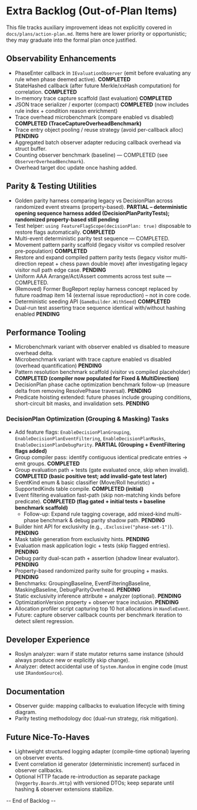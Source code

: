 # Extra Backlog (Out-of-Plan Items)

This file tracks auxiliary improvement ideas not explicitly covered in `docs/plans/action-plan.md`. Items here are lower priority or opportunistic; they may graduate into the formal plan once justified.

## Observability Enhancements

- PhaseEnter callback in `IEvaluationObserver` (emit before evaluating any rule when phase deemed active). **COMPLETED**
- StateHashed callback (after future Merkle/xxHash computation) for correlation. **COMPLETED**
- In-memory trace capture scaffold (last evaluation) **COMPLETED**
- JSON trace serializer / exporter (compact) **COMPLETED** (now includes rule index + condition reason enrichment)
- Trace overhead microbenchmark (compare enabled vs disabled) **COMPLETED (TraceCaptureOverheadBenchmark)**
- Trace entry object pooling / reuse strategy (avoid per-callback alloc) **PENDING**
- Aggregated batch observer adapter reducing callback overhead via struct buffer.
- Counting observer benchmark (baseline) — COMPLETED (see `ObserverOverheadBenchmark`).
- Overhead target doc update once hashing added.

## Parity & Testing Utilities

- Golden parity harness comparing legacy vs DecisionPlan across randomized event streams (property-based). **PARTIAL – deterministic opening sequence harness added (DecisionPlanParityTests); randomized property-based still pending**
- Test helper: `using FeatureFlagScope(decisionPlan: true)` disposable to restore flags automatically. **COMPLETED**
- Multi-event deterministic parity test sequence — COMPLETED.
- Movement pattern parity scaffold (legacy visitor vs compiled resolver pre-population) **COMPLETED**
- Restore and expand compiled pattern parity tests (legacy visitor multi-direction repeat + chess pawn double move) after investigating legacy visitor null path edge case. **PENDING**
- Uniform AAA Arrange/Act/Assert comments across test suite — COMPLETED.
- (Removed) Former BugReport replay harness concept replaced by future roadmap item 14 (external issue reproduction) – not in core code.
- Deterministic seeding API (`GameBuilder.WithSeed`) **COMPLETED**
- Dual-run test asserting trace sequence identical with/without hashing enabled **PENDING**

## Performance Tooling

- Microbenchmark variant with observer enabled vs disabled to measure overhead delta.
- Microbenchmark variant with trace capture enabled vs disabled (overhead quantification) **PENDING**
- Pattern resolution benchmark scaffold (visitor vs compiled placeholder) **COMPLETED (compiler now populated for Fixed & MultiDirection)**
- DecisionPlan phase cache optimization benchmark follow-up (measure delta from removing ResolvePhase traversal). **PENDING**
- Predicate hoisting extended: future phases include grouping conditions, short-circuit bit masks, and invalidation sets. **PENDING**

### DecisionPlan Optimization (Grouping & Masking) Tasks

- Add feature flags: `EnableDecisionPlanGrouping`, `EnableDecisionPlanEventFiltering`, `EnableDecisionPlanMasks`, `EnableDecisionPlanDebugParity`. **PARTIAL (Grouping + EventFiltering flags added)**
- Group compiler pass: identify contiguous identical predicate entries -> emit groups. **COMPLETED**
- Group evaluation path + tests (gate evaluated once, skip when invalid). **COMPLETED (basic positive test; add invalid-gate test later)**
- EventKind enum & basic classifier (Move/Roll heuristic) + SupportedKinds table compile. **COMPLETED (initial)**
- Event filtering evaluation fast-path (skip non-matching kinds before predicate). **COMPLETED (flag gated + initial tests + baseline benchmark scaffold)**
  - Follow-up: Expand rule tagging coverage, add mixed-kind multi-phase benchmark & debug parity shadow path. **PENDING**
- Builder hint API for exclusivity (e.g., `.Exclusive("phase-set-1")`). **PENDING**
- Mask table generation from exclusivity hints. **PENDING**
- Evaluation mask application logic + tests (skip flagged entries). **PENDING**
- Debug parity dual-scan path + assertion (shadow linear evaluator). **PENDING**
- Property-based randomized parity suite for grouping + masks. **PENDING**
- Benchmarks: GroupingBaseline, EventFilteringBaseline, MaskingBaseline, DebugParityOverhead. **PENDING**
- Static exclusivity inference attribute + analyzer (optional). **PENDING**
- OptimizationVersion property + observer trace inclusion. **PENDING**
- Allocation profiler script capturing top 10 hot allocations in `HandleEvent`.
- Future: capture observer callback counts per benchmark iteration to detect silent regression.

## Developer Experience

- Roslyn analyzer: warn if state mutator returns same instance (should always produce new or explicitly skip change).
- Analyzer: detect accidental use of `System.Random` in engine code (must use `IRandomSource`).

## Documentation

- Observer guide: mapping callbacks to evaluation lifecycle with timing diagram.
- Parity testing methodology doc (dual-run strategy, risk mitigation).

## Future Nice-To-Haves

- Lightweight structured logging adapter (compile-time optional) layering on observer events.
- Event correlation id generator (deterministic increment) surfaced in observer callbacks.
- Optional HTTP facade re-introduction as separate package (`Veggerby.Boards.Http`) with versioned DTOs; keep separate until hashing & observer extensions stabilize.

-- End of Backlog --

